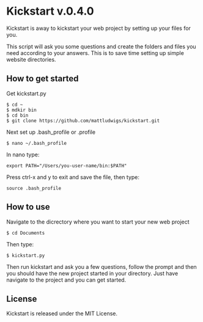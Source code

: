 # Kickstart v.0.4.0

Kickstart is away to kickstart your web project by setting up your files for you.

This script will ask you some questions and create the folders and files you need according to your answers. This is to save time setting up simple website directories. 

## How to get started

Get kickstart.py 

```
$ cd ~
$ mdkir bin
$ cd bin
$ git clone https://github.com/mattludwigs/kickstart.git
```

Next set up .bash_profile or .profile

```
$ nano ~/.bash_profile
```

In nano type:

```
export PATH="/Users/you-user-name/bin:$PATH"
```

Press ctrl-x and y to exit and save the file, then type:

```
source .bash_profile
```

## How to use

Navigate to the dicrectory where you want to start your new web project

```
$ cd Documents
```

Then type:

```
$ kickstart.py
```

Then run kickstart and ask you a few questions, follow the prompt and then you should have the new project started in your directory. Just have navigate to the project and you can get started.

## License
Kickstart is released under the MIT License.




